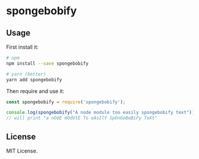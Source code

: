 # spongebobify

## Usage

First install it:
```bash
# npm
npm install --save spongebobify

# yarn (better)
yarn add spongebobify
```

Then require and use it:
```javascript
const spongebobify = require('spongebobify');

console.log(spongebobify("A node module too easily spongebobify text"));
// will print "a nOdE mOdUlE To eAsIlY SpOnGeBoBiFy TeXt"
```

## License
MIT License.